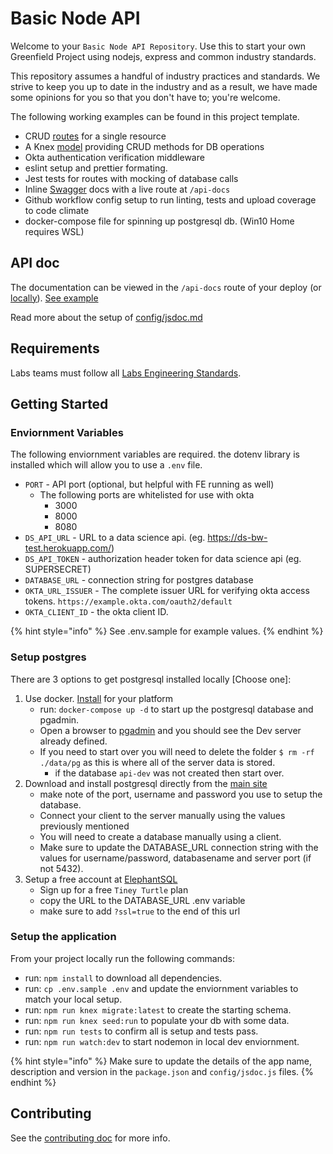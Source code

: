 # Basic Node API

Welcome to your `Basic Node API Repository`. Use this to start your own Greenfield Project using nodejs, express and common industry standards.

This repository assumes a handful of industry practices and standards. We strive to keep you up to date in the industry and as a result, we have made some opinions for you so that you don't have to; you're welcome.

The following working examples can be found in this project template.

- CRUD [routes](examples/routes.md) for a single resource
- A Knex [model](examples/models.md) providing CRUD methods for DB operations
- Okta authentication verification middleware
- eslint setup and prettier formating.
- Jest tests for routes with mocking of database calls
- Inline [Swagger](examples/swagger-docs.md) docs with a live route at `/api-docs`
- Github workflow config setup to run linting, tests and upload coverage to code climate
- docker-compose file for spinning up postgresql db. (Win10 Home requires WSL)

## API doc

The documentation can be viewed in the `/api-docs` route of your deploy (or
[locally](https://localhost:8000/api-docs)). [See example](https://api.labsscaffolding.dev/api-docs/)

Read more about the setup of [config/jsdoc.md](examples/swagger-docs.md)

## Requirements

Labs teams must follow all [Labs Engineering Standards](https://labs.lambdaschool.com/topics/node-js/).

## Getting Started

### Enviornment Variables

The following enviornment variables are required. the dotenv library is
installed which will allow you to use a `.env` file.

- `PORT` - API port (optional, but helpful with FE running as well)
  - The following ports are whitelisted for use with okta
    - 3000
    - 8000
    - 8080
- `DS_API_URL` - URL to a data science api. (eg. <https://ds-bw-test.herokuapp.com/>)
- `DS_API_TOKEN` - authorization header token for data science api (eg. SUPERSECRET)
- `DATABASE_URL` - connection string for postgres database
- `OKTA_URL_ISSUER` - The complete issuer URL for verifying okta access tokens. `https://example.okta.com/oauth2/default`
- `OKTA_CLIENT_ID` - the okta client ID.

{% hint style="info" %}
See .env.sample for example values.
{% endhint %}

### Setup postgres

There are 3 options to get postgresql installed locally [Choose one]:

1. Use docker. [Install](https://docs.docker.com/get-docker/) for your platform
    - run: `docker-compose up -d` to start up the postgresql database and pgadmin.
    - Open a browser to [pgadmin](http://localhost:5050/) and you should see the Dev server already defined.
    - If you need to start over you will need to delete the folder `$ rm -rf ./data/pg` as this is where all of the server data is stored.
      - if the database `api-dev` was not created then start over.
2. Download and install postgresql directly from the [main site](https://www.postgresql.org/download/)
    - make note of the port, username and password you use to setup the database.
    - Connect your client to the server manually using the values previously mentioned
    - You will need to create a database manually using a client.
    - Make sure to update the DATABASE_URL connection string with the values for username/password, databasename and server port (if not 5432).
3. Setup a free account at [ElephantSQL](https://www.elephantsql.com/plans.html)
    - Sign up for a free `Tiney Turtle` plan
    - copy the URL to the DATABASE_URL .env variable
    - make sure to add `?ssl=true` to the end of this url

### Setup the application

From your project locally run the following commands:

- run: `npm install` to download all dependencies.
- run: `cp .env.sample .env` and update the enviornment variables to match your local setup.
- run: `npm run knex migrate:latest` to create the starting schema.
- run: `npm run knex seed:run` to populate your db with some data.
- run: `npm run tests` to confirm all is setup and tests pass.
- run: `npm run watch:dev` to start nodemon in local dev enviornment.

{% hint style="info" %}
Make sure to update the details of the app name, description and version in
the `package.json` and `config/jsdoc.js` files.
{% endhint %}

## Contributing

See the [contributing doc](contributing.md) for more info.
